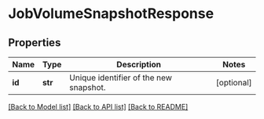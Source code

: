 # JobVolumeSnapshotResponse

## Properties
Name | Type | Description | Notes
------------ | ------------- | ------------- | -------------
**id** | **str** | Unique identifier of the new snapshot. | [optional] 

[[Back to Model list]](../README.md#documentation-for-models) [[Back to API list]](../README.md#documentation-for-api-endpoints) [[Back to README]](../README.md)


